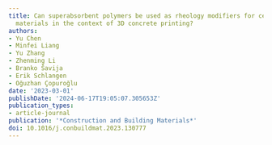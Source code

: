 ```yaml
---
title: Can superabsorbent polymers be used as rheology modifiers for cementitious
  materials in the context of 3D concrete printing?
authors:
- Yu Chen
- Minfei Liang
- Yu Zhang
- Zhenming Li
- Branko Šavija
- Erik Schlangen
- Oğuzhan Çopuroğlu
date: '2023-03-01'
publishDate: '2024-06-17T19:05:07.305653Z'
publication_types:
- article-journal
publication: '*Construction and Building Materials*'
doi: 10.1016/j.conbuildmat.2023.130777
---
```

